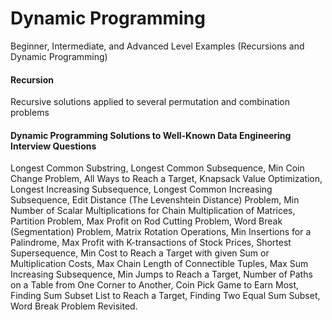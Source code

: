 # Dynamic Programming 
Beginner, Intermediate, and Advanced Level Examples (Recursions and Dynamic Programming) 


#### Recursion 
Recursive solutions applied to several permutation and combination problems


#### Dynamic Programming Solutions to Well-Known Data Engineering Interview Questions
Longest Common Substring, 
Longest Common Subsequence, 
Min Coin Change Problem, 
All Ways to Reach a Target, 
Knapsack Value Optimization, 
Longest Increasing Subsequence, 
Longest Common Increasing Subsequence, 
Edit Distance (The Levenshtein Distance) Problem, 
Min Number of Scalar Multiplications for Chain Multiplication of Matrices, 
Partition Problem, 
Max Profit on Rod Cutting Problem, 
Word Break (Segmentation) Problem,
Matrix Rotation Operations,
Min Insertions for a Palindrome,
Max Profit with K-transactions of Stock Prices,
Shortest Supersequence,
Min Cost to Reach a Target with given Sum or Multiplication Costs,
Max Chain Length of Connectible Tuples,
Max Sum Increasing Subsequence,
Min Jumps to Reach a Target,
Number of Paths on a Table from One Corner to Another,
Coin Pick Game to Earn Most,
Finding Sum Subset List to Reach a Target,
Finding Two Equal Sum Subset,
Word Break Problem Revisited.
